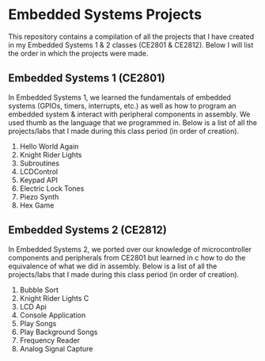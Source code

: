 # Embedded Systems Projects
This repository contains a compilation of all the projects that I have created in my Embedded Systems 1 & 2 classes (CE2801 & CE2812). Below I will list the order in which the projects were made.

## Embedded Systems 1 (CE2801)
In Embedded Systems 1, we learned the fundamentals of embedded systems (GPIOs, timers, interrupts, etc.) as well as how to program an embedded system & interact with peripheral components in assembly. We used thumb as the language that we programmed in. Below is a list of all the projects/labs that I made during this class period (in order of creation).
1. Hello World Again
2. Knight Rider Lights
3. Subroutines
4. LCDControl
5. Keypad API
6. Electric Lock Tones
7. Piezo Synth
8. Hex Game

## Embedded Systems 2 (CE2812)
In Embedded Systems 2, we ported over our knowledge of microcontroller components and peripherals from CE2801 but learned in c how to do the equivalence of what we did in assembly. Below is a list of all the projects/labs that I made during this class period (in order of creation).
1. Bubble Sort
2. Knight Rider Lights C
3. LCD Api
4. Console Application
5. Play Songs
6. Play Background Songs
7. Frequency Reader
8. Analog Signal Capture